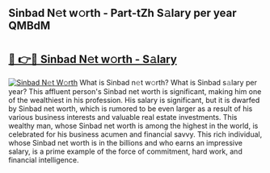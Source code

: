 ## Sinbad N𝚎t w𝚘rth - Part-tZh S𝚊lary per year QMBdM

# <h2><a href="http://gc0a9q.nevu.top/?p=Sinbad">🔗 👉🔴 Sinbad N𝚎t w𝚘rth - S𝚊lary</a></h2>

[![Sinbad N𝚎t W𝚘rth](https://i.imgur.com/Oavwk0R.jpeg)](http://gc0a9q.nevu.top/?p=Sinbad)
What is Sinbad n𝚎t w𝚘rth? What is Sinbad s𝚊lary per year?
This affluent person's Sinbad net worth is significant, making him one of the wealthiest in his profession. His salary is significant, but it is dwarfed by Sinbad net worth, which is rumored to be even larger as a result of his various business interests and valuable real estate investments. This wealthy man, whose Sinbad net worth is among the highest in the world, is celebrated for his business acumen and financial savvy. This rich individual, whose Sinbad net worth is in the billions and who earns an impressive salary, is a prime example of the force of commitment, hard work, and financial intelligence.
